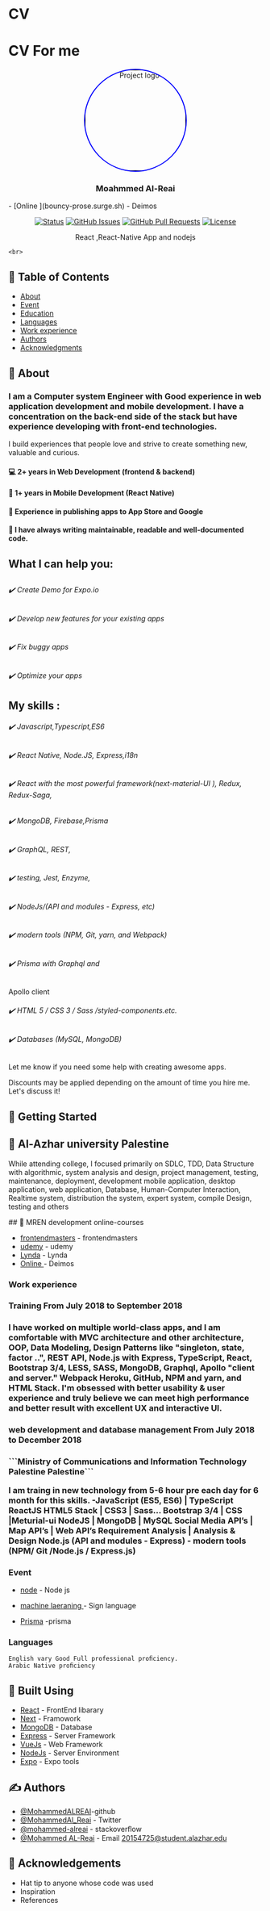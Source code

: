 # CV

# CV For me

<p align="center">
  <a href="" rel="noopener">
 <img width=200px height=200px src="https://res.cloudinary.com/dwpo5xilm/image/upload/ar_1:1,b_rgb:262c35,bo_5px_solid_rgb:0008ff,c_fill,e_blur:100,g_auto,q_auto,r_max,w_1093/v1585002095/samples/%D9%A2%D9%A0%D9%A2%D9%A0%D9%A0%D9%A3%D9%A1%D9%A4_%D9%A1%D9%A7%D9%A0%D9%A5%D9%A0%D9%A8_xb8sti.jpg" alt="Project logo"
   style="border-radius: 50%;
    border-style: groove;
    border: 2px solid blue"></a>
</p>

<h3 align="center">Moahmmed Al-Reai </h3>
- [Online ](bouncy-prose.surge.sh) - Deimos

<div align="center">

[![Status](https://img.shields.io/badge/status-active-success.svg)]()
[![GitHub Issues](https://img.shields.io/github/issues/kylelobo/The-Documentation-Compendium.svg)](https://github.com/kylelobo/The-Documentation-Compendium/issues)
[![GitHub Pull Requests](https://img.shields.io/github/issues-pr/kylelobo/The-Documentation-Compendium.svg)](https://github.com/kylelobo/The-Documentation-Compendium/pulls)
[![License](https://img.shields.io/badge/license-MIT-blue.svg)](/LICENSE)

</div>

<p align="center">
 React ,React-Native App and nodejs

    <br>

</p>

## 📝 Table of Contents

- [About](#about)
- [Event](#event)
- [Education](#Education)
- [Languages](#Languages)
- [Work experience](#Work_experience)
- [Authors](#authors)
- [Acknowledgments](#acknowledgement)

## 🧐 About <a name = "about"></a>

<h3>I am a  Computer system Engineer with Good experience in web application development and mobile development. I have a concentration on the back-end side of the stack but have experience developing with front-end technologies.</h3>

I build experiences that people love and strive to create something new, valuable and curious.

<h4>💻 2+ years in Web Development (frontend & backend)</h4>
<h4>📱 1+ years in Mobile Development (React Native)</h4>
<h4>🚀 Experience in publishing apps to App Store and Google </h4>
<h4>📜 I have always writing maintainable, readable and well-documented code.</h4>
<h2>What I can help you:<h2>
<h6>✔️ Create Demo for Expo.io</h6>
<h6>✔️ Develop new features for your existing apps</h6>
<h6>✔️ Fix buggy apps</h6>
<h6>✔️ Optimize your apps</h6>

## My skills :

<h6>✔️ Javascript,Typescript,ES6</h6>
<h6>✔️ React Native, Node.JS, Express,i18n</h6>
<h6>✔️ React with the most powerful framework(next-material-UI ), Redux, Redux-Saga,</h6>
<h6>✔️  MongoDB, Firebase,Prisma</h6>
<h6>✔️ GraphQL, REST,</h6>
<h6>✔️ testing, Jest, Enzyme,</h6>
<h6>✔️ NodeJs/(API and modules - Express, etc)</h6>
<h6>✔️  modern tools (NPM, Git, yarn, and Webpack)</h6>
<h6>✔️ Prisma with Graphql and </h6>Apollo client</h6>
<h6>✔️ HTML 5 / CSS 3 / Sass /styled-components.etc.</h6>
<h6>✔️ Databases (MySQL, MongoDB)</h6>

Let me know if you need some help with creating awesome apps.

Discounts may be applied depending on the amount of time you hire me. Let's discuss it!
</br>

## 🏁 Getting Started <a name = "Education"></a>

## 🔧 Al-Azhar university Palestine <a name = "tests"></a>

<p>
While attending college, I focused primarily on SDLC, TDD, Data Structure with algorithmic, system analysis and design, project management, testing, maintenance, deployment, development mobile application, desktop application, web application, Database, Human-Computer Interaction, Realtime system, distribution the system, expert system, compile Design, testing and others
</p>
## 🔧 MREN development online-courses   <a name = "tests"></a>

- [frontendmasters](https://frontendmasters.com/) - frontendmasters
- [udemy](https://udemy.com/) - udemy
- [Lynda](https://Lynda.com/) - Lynda
- [Online ](bouncy-prose.surge.sh) - Deimos

### Work experience

<h3>  Training From July 2018 to September 2018<h3>
<p>
I have worked on multiple world-class apps, and I am comfortable with MVC architecture and other architecture,  OOP, Data Modeling, Design Patterns like "singleton, state, factor ..", REST API, Node.js with Express, TypeScript, React, Bootstrap 3/4, LESS, SASS, MongoDB, Graphql, Apollo "client and server."  Webpack Heroku, GitHub, NPM and yarn, and HTML Stack. I'm obsessed with better usability & user experience and truly believe we can meet high performance and better result with excellent UX and interactive UI.
</p>
<h3>  web development and database management  From July 2018 to December 2018<h3>
```Ministry of Communications and Information Technology Palestine Palestine```
<p>
I am traing in new technology from 5-6 hour pre each day for 6 month for this skills. -JavaScript (ES5, ES6) | TypeScript ReactJS  HTML5 Stack | CSS3 | Sass... Bootstrap 3/4 | CSS |Meturial-ui NodeJS | MongoDB | MySQL Social Media API’s | Map API’s | Web API’s Requirement Analysis | Analysis & Design Node.js (API and modules - Express) - modern tools (NPM/ Git /Node.js / Express.js)
</p>

### Event

- [node](https://docs.google.com/presentation/d/1IFirA70uc_GmrOS6WQh2Uy_N09yqpNPTWD-zgxA4MXE/edit/) - Node js
- [machine laeraning ](https://drive.google.com/open?id=1xup5n-Khxyo1Kf1UKVxv_mWfxNn99PdaHJ0mGTpgaaw/) - Sign language

- [Prisma](https://slides.com/mohammedalreai-1/what-is-file-prisma#/) -prisma

### Languages

`English vary Good Full professional proﬁciency.`
<br>
`Arabic Native proﬁciency`

## 🚀 Built Using <a name = "built_using"></a>

- [React](https://www.reactjs.org/) - FrontEnd libarary
- [Next](https://www.nextjs.org/) - Framowork
- [MongoDB](https://www.mongodb.com/) - Database
- [Express](https://expressjs.com/) - Server Framework
- [VueJs](https://vuejs.org/) - Web Framework
- [NodeJs](https://nodejs.org/en/) - Server Environment
- [Expo](https://Expo.io/) - Expo tools

## ✍️ Authors <a name = "authors"></a>

- [@MohammedALREAI](https://github.com/MohammedALREAI)-github
- [@MohammedAl_Reai](https://twitter.com/MohammedAl_Reai) - Twitter
- [@mohammed-alreai](https://stackoverflow.com/users/11819308/mohammed-alreai) - stackoverﬂow
- [@Mohammed AL-Reai](https://www.linkedin.com/in/mohammed-al-reai/) - Email
  <a name = "authors">20154725@student.alazhar.edu</a>

## 🎉 Acknowledgements <a name = "acknowledgement"></a>

- Hat tip to anyone whose code was used
- Inspiration
- References
